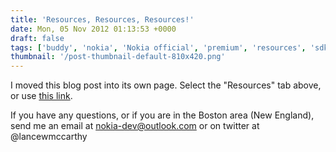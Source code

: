 ```yaml
---
title: 'Resources, Resources, Resources!'
date: Mon, 05 Nov 2012 01:13:53 +0000
draft: false
tags: ['buddy', 'nokia', 'Nokia official', 'premium', 'resources', 'sdk', 'telerik']
thumbnail: '/post-thumbnail-default-810x420.png'
---
```


I moved this blog post into its own page. Select the "Resources" tab above, or use [this link](http://nokiawpdev.wordpress.com/resources/).

If you have any questions, or if you are in the Boston area (New England), send me an email at nokia-dev@outlook.com or on twitter at @lancewmccarthy